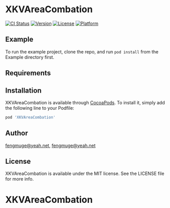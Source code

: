 # XKVAreaCombation

[![CI Status](https://img.shields.io/travis/fengmuge@yeah.net/XKVAreaCombation.svg?style=flat)](https://travis-ci.org/fengmuge@yeah.net/XKVAreaCombation)
[![Version](https://img.shields.io/cocoapods/v/XKVAreaCombation.svg?style=flat)](https://cocoapods.org/pods/XKVAreaCombation)
[![License](https://img.shields.io/cocoapods/l/XKVAreaCombation.svg?style=flat)](https://cocoapods.org/pods/XKVAreaCombation)
[![Platform](https://img.shields.io/cocoapods/p/XKVAreaCombation.svg?style=flat)](https://cocoapods.org/pods/XKVAreaCombation)

## Example

To run the example project, clone the repo, and run `pod install` from the Example directory first.

## Requirements

## Installation

XKVAreaCombation is available through [CocoaPods](https://cocoapods.org). To install
it, simply add the following line to your Podfile:

```ruby
pod 'XKVAreaCombation'
```

## Author

fengmuge@yeah.net, fengmuge@yeah.net

## License

XKVAreaCombation is available under the MIT license. See the LICENSE file for more info.
# XKVAreaCombation
